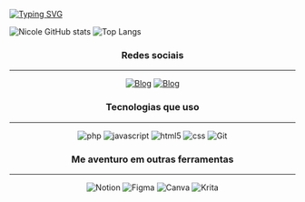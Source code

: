 [![Typing SVG](https://readme-typing-svg.demolab.com?font=JetBrains+Mono&pause=1000&color=A165FF&center=false&random=false&width=435&lines=Ol%C3%A1!+Eu+sou+Nicole+Medina+%F0%9F%91%BB;E+tenho+22+anos.%E2%98%95)](https://git.io/typing-svg)

![Nicole GitHub stats](https://github-readme-stats.vercel.app/api?username=Nicole-Medina&show_icons=true&theme=aura)
![Top Langs](https://github-readme-stats.vercel.app/api/top-langs/?username=Nicole-Medina&langs_count=8&theme=aura)

<center>

### Redes sociais
---
[![Blog](https://img.shields.io/badge/LinkedIn-0077B5?style=for-the-badge&logo=linkedin&logoColor=white)](https://www.linkedin.com/in/nicole-agata-medina/)
[![Blog](https://img.shields.io/badge/Instagram-E4405F?style=for-the-badge&logo=instagram&logoColor=white)](https://www.instagram.com/nicc.medina/)

### Tecnologias que uso
---
<div style="display: inline_block">
<img alt="php" src="https://img.shields.io/badge/PHP-777BB4?style=for-the-badge&logo=php&logoColor=white"/>
<img alt="javascript" src="https://img.shields.io/badge/JavaScript-F7DF1E?style=for-the-badge&logo=javascript&logoColor=black"/>
<img alt="html5" src="https://img.shields.io/badge/HTML5-E34F26?style=for-the-badge&logo=html5&logoColor=white"/>
<img alt="css" src="https://img.shields.io/badge/CSS3-1572B6?style=for-the-badge&logo=css3&logoColor=white"/>
<img alt="Git" src="https://img.shields.io/badge/GIT-E44C30?style=for-the-badge&logo=git&logoColor=white"/>
</div>

### Me aventuro em outras ferramentas
---
<div style="display: inline_block">
<img alt="Notion" src="https://img.shields.io/badge/Notion-000000?style=for-the-badge&logo=notion&logoColor=white"/>
<img alt="Figma" src="https://img.shields.io/badge/Figma-F24E1E?style=for-the-badge&logo=figma&logoColor=white"/>
<img alt="Canva" src="https://img.shields.io/badge/Canva-%2300C4CC.svg?&style=for-the-badge&logo=Canva&logoColor=white"/>
<img alt="Krita" src="https://img.shields.io/badge/Krita-203759?style=for-the-badge&logo=krita&logoColor=EEF37B"/>
</div>

</center>
